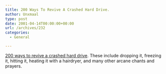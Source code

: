 ```yaml
---
title: 200 Ways To Revive A Crashed Hard Drive.
author: Unxmaal
type: post
date: 2001-04-14T00:00:00+00:00
url: /archives/232
categories:
  - General

---
```

<A HREF="http://www.internetvalue.com/onsite/200ways.htm">200 ways to revive a crashed hard drive</A>. These include dropping it, freezing it, hitting it, heating it with a hairdryer, and many other arcane chants and prayers.